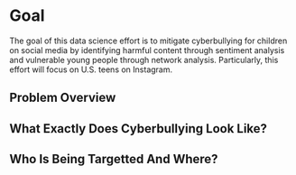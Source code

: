 # Goal 
The goal of this data science effort is to mitigate cyberbullying for children on social media by identifying harmful content through sentiment analysis and vulnerable young people through network analysis. Particularly, this effort will focus on U.S. teens on Instagram. 

## Problem Overview

## What Exactly Does Cyberbullying Look Like? 

## Who Is Being Targetted And Where? 
